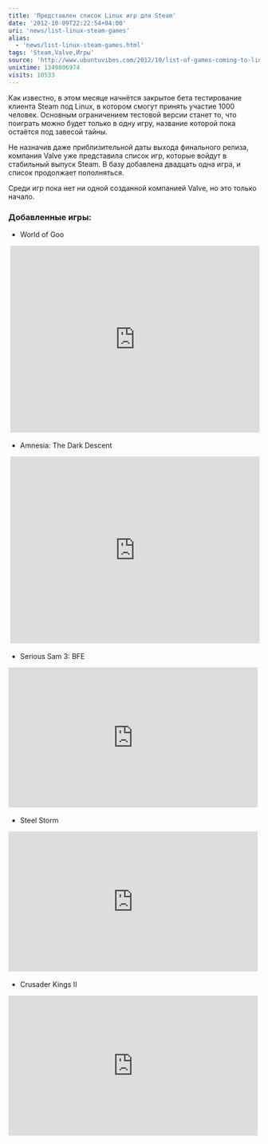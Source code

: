```yaml
---
title: 'Представлен список Linux игр для Steam'
date: '2012-10-09T22:22:54+04:00'
uri: 'news/list-linux-steam-games'
alias: 
  - 'news/list-linux-steam-games.html'
tags: 'Steam,Valve,Игры'
source: 'http://www.ubuntuvibes.com/2012/10/list-of-games-coming-to-linux-via-steam.html'
unixtime: 1349806974
visits: 10533
---
```

Как известно, в этом месяце начнётся закрытое бета тестирование клиента Steam под Linux, в котором смогут принять участие 1000 человек. Основным ограничением тестовой версии станет то, что поиграть можно будет только в одну игру, название которой пока остаётся под завесой тайны.

Не назначив даже приблизительной даты выхода финального релиза, компания Valve уже представила список игр, которые войдут в стабильный выпуск Steam. В базу добавлена двадцать одна игра, и список продолжает пополняться.

Среди игр пока нет ни одной созданной компанией Valve, но это только начало.

### Добавленные игры:

*   World of Goo

 <iframe width="500" height="375" src="https://www.youtube.com/embed/Au7g18k3_GA" frameborder="0" allowfullscreen=""></iframe>

*   Amnesia: The Dark Descent

 <iframe width="500" height="375" src="https://www.youtube.com/embed/RnB5CW3c4V0" frameborder="0" allowfullscreen=""></iframe>

*   Serious Sam 3: BFE

<iframe width="500" height="281" src="https://www.youtube.com/embed/KMpiLLPWaN0" frameborder="0" allowfullscreen=""></iframe> 

*   Steel Storm

<iframe width="500" height="281" src="https://www.youtube.com/embed/DmFLEHE5Mn8" frameborder="0" allowfullscreen=""></iframe> 

*   Crusader Kings II

<iframe width="500" height="281" src="https://www.youtube.com/embed/wvofoXhcDZc" frameborder="0" allowfullscreen=""></iframe>
